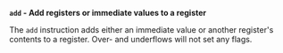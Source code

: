 **`add` - Add registers or immediate values to a register**

The `add` instruction adds either an immediate value or another register's contents to a register. Over- and underflows will not set any flags.